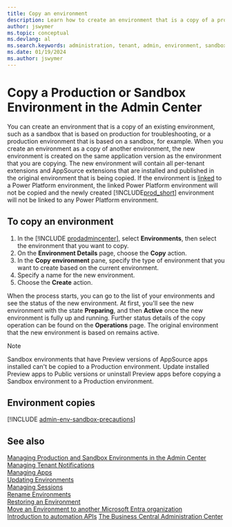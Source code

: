 ```yaml
---
title: Copy an environment
description: Learn how to create an environment that is a copy of a production or sandbox environment.
author: jswymer
ms.topic: conceptual
ms.devlang: al
ms.search.keywords: administration, tenant, admin, environment, sandbox, copy
ms.date: 01/19/2024
ms.author: jswymer
---
```


# Copy a Production or Sandbox Environment in the Admin Center

You can create an environment that is a copy of an existing environment, such as a sandbox that is based on production for troubleshooting, or a production environment that is based on a sandbox, for example. When you create an environment as a copy of another environment, the new environment is created on the same application version as the environment that you are copying. The new environment will contain all per-tenant extensions and AppSource extensions that are installed and published in the original environment that is being copied. If the environment is [linked](tenant-admin-center-environments.md#linked-power-platform-environment) to a Power Platform environment, the linked Power Platform environment will not be copied and the newly created [!INCLUDE[prod_short](../developer/includes/prod_short.md)] environment will not be linked to any Power Platform environment.

## To copy an environment

1. In the [!INCLUDE [prodadmincenter](../developer/includes/prodadmincenter.md)], select **Environments**, then select the environment that you want to copy.
2. On the **Environment Details** page, choose the **Copy** action.
3. In the **Copy environment** pane, specify the type of environment that you want to create based on the current environment.
4. Specify a name for the new environment.
5. Choose the **Create** action.

When the process starts, you can go to the list of your environments and see the status of the new environment. At first, you'll see the new environment with the state **Preparing**, and then **Active** once the new environment is fully up and running. Further status details of the copy operation can be found on the **Operations** page. The original environment that the new environment is based on remains active.

> [!NOTE]
> Sandbox environments that have Preview versions of AppSource apps installed can't be copied to a Production environment. Update installed Preview apps to Public versions or uninstall Preview apps before copying a Sandbox environment to a Production environment.

## Environment copies

[!INCLUDE [admin-env-sandbox-precautions](../developer/includes/admin-env-sandbox-precautions.md)]

## See also

[Managing Production and Sandbox Environments in the Admin Center](tenant-admin-center-environments.md)  
[Managing Tenant Notifications](tenant-admin-center-notifications.md)  
[Managing Apps](tenant-admin-center-manage-apps.md)  
[Updating Environments](tenant-admin-center-update-management.md)  
[Managing Sessions](tenant-admin-center-manage-sessions.md)  
[Rename Environments](tenant-admin-center-environments-rename.md)  
[Restoring an Environment](tenant-admin-center-backup-restore.md)  
[Move an Environment to another Microsoft Entra organization](tenant-admin-center-environments-move.md)  
[Introduction to automation APIs](itpro-introduction-to-automation-apis.md)
[The Business Central Administration Center](tenant-admin-center.md)  
